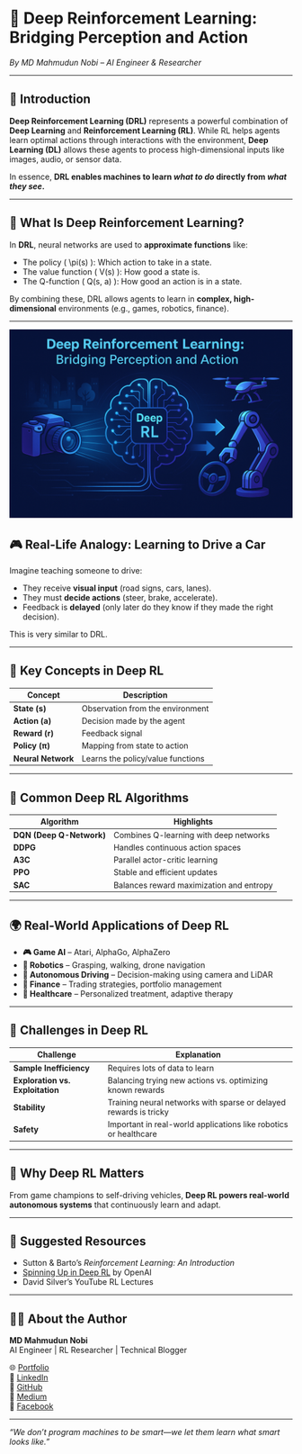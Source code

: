 
# 🧠 Deep Reinforcement Learning: Bridging Perception and Action  
*By MD Mahmudun Nobi – AI Engineer & Researcher*

---

## 🚀 Introduction

**Deep Reinforcement Learning (DRL)** represents a powerful combination of **Deep Learning** and **Reinforcement Learning (RL)**. While RL helps agents learn optimal actions through interactions with the environment, **Deep Learning (DL)** allows these agents to process high-dimensional inputs like images, audio, or sensor data.

In essence, **DRL enables machines to learn *what to do* directly from *what they see*.**

---

## 🤖 What Is Deep Reinforcement Learning?

In **DRL**, neural networks are used to **approximate functions** like:
- The policy \( \pi(s) \): Which action to take in a state.
- The value function \( V(s) \): How good a state is.
- The Q-function \( Q(s, a) \): How good an action is in a state.

By combining these, DRL allows agents to learn in **complex, high-dimensional** environments (e.g., games, robotics, finance).

---
![Deep Reinforcement Learning](reinforcement_learning/Deep_RL.png)

## 🎮 Real-Life Analogy: Learning to Drive a Car

Imagine teaching someone to drive:
- They receive **visual input** (road signs, cars, lanes).
- They must **decide actions** (steer, brake, accelerate).
- Feedback is **delayed** (only later do they know if they made the right decision).

This is very similar to DRL.

---

## 🧠 Key Concepts in Deep RL

| Concept | Description |
|--------|-------------|
| **State (s)** | Observation from the environment |
| **Action (a)** | Decision made by the agent |
| **Reward (r)** | Feedback signal |
| **Policy (π)** | Mapping from state to action |
| **Neural Network** | Learns the policy/value functions |

---

## 📌 Common Deep RL Algorithms

| Algorithm | Highlights |
|----------|------------|
| **DQN (Deep Q-Network)** | Combines Q-learning with deep networks |
| **DDPG** | Handles continuous action spaces |
| **A3C** | Parallel actor-critic learning |
| **PPO** | Stable and efficient updates |
| **SAC** | Balances reward maximization and entropy |

---

## 🌍 Real-World Applications of Deep RL

- **🎮 Game AI** – Atari, AlphaGo, AlphaZero  
- **🤖 Robotics** – Grasping, walking, drone navigation  
- **🚗 Autonomous Driving** – Decision-making using camera and LiDAR  
- **🏦 Finance** – Trading strategies, portfolio management  
- **🏥 Healthcare** – Personalized treatment, adaptive therapy

---

## 🧩 Challenges in Deep RL

| Challenge | Explanation |
|----------|-------------|
| **Sample Inefficiency** | Requires lots of data to learn |
| **Exploration vs. Exploitation** | Balancing trying new actions vs. optimizing known rewards |
| **Stability** | Training neural networks with sparse or delayed rewards is tricky |
| **Safety** | Important in real-world applications like robotics or healthcare |

---

## 🎯 Why Deep RL Matters

From game champions to self-driving vehicles, **Deep RL powers real-world autonomous systems** that continuously learn and adapt.

---

## 📘 Suggested Resources

- Sutton & Barto’s *Reinforcement Learning: An Introduction*  
- [Spinning Up in Deep RL](https://spinningup.openai.com/) by OpenAI  
- David Silver’s YouTube RL Lectures  

---

## 👨‍💻 About the Author

**MD Mahmudun Nobi**  
AI Engineer | RL Researcher | Technical Blogger

🌐 [Portfolio](https://nobi04.pythonanywhere.com)  
💼 [LinkedIn](https://www.linkedin.com/in/nobi04)  
🐙 [GitHub](https://github.com/Nobi004)  
📝 [Medium](https://medium.com/@Nobi04)  
📘 [Facebook](https://www.facebook.com/mahmudunnobi04)

---

*“We don’t program machines to be smart—we let them learn what smart looks like.”*
